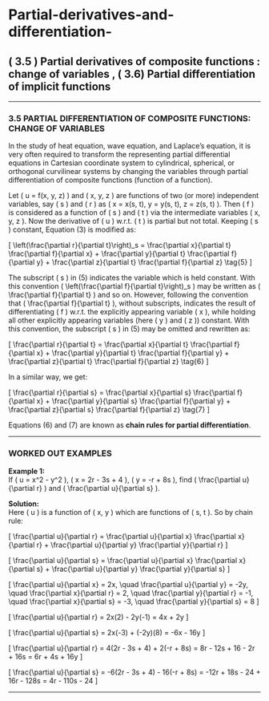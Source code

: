 # Partial-derivatives-and-differentiation-

## ( 3.5 ) Partial derivatives of composite functions : change of variables , ( 3.6) Partial differentiation of implicit functions ##

---

### 3.5 PARTIAL DIFFERENTIATION OF COMPOSITE FUNCTIONS: CHANGE OF VARIABLES

In the study of heat equation, wave equation, and Laplace’s equation, it is very often required to transform the representing partial differential equations in Cartesian coordinate system to cylindrical, spherical, or orthogonal curvilinear systems by changing the variables through partial differentiation of composite functions (function of a function).

Let \( u = f(x, y, z) \) and \( x, y, z \) are functions of two (or more) independent variables, say \( s \) and \( r \) as \( x = x(s, t), y = y(s, t), z = z(s, t) \). Then \( f \) is considered as a function of \( s \) and \( t \) via the intermediate variables \( x, y, z \). Now the derivative of \( u \) w.r.t. \( t \) is partial but not total. Keeping \( s \) constant, Equation (3) is modified as:

\[
\left(\frac{\partial r}{\partial t}\right)_s = \frac{\partial x}{\partial t} \frac{\partial f}{\partial x} + \frac{\partial y}{\partial t} \frac{\partial f}{\partial y} + \frac{\partial z}{\partial t} \frac{\partial f}{\partial z} \tag{5}
\]

The subscript \( s \) in (5) indicates the variable which is held constant. With this convention \( \left(\frac{\partial f}{\partial t}\right)_s \) may be written as \( \frac{\partial f}{\partial t} \) and so on. However, following the convention that \( \frac{\partial f}{\partial t} \), without subscripts, indicates the result of differentiating \( f \) w.r.t. the explicitly appearing variable \( x \), while holding all other explicitly appearing variables (here \( y \) and \( z \)) constant. With this convention, the subscript \( s \) in (5) may be omitted and rewritten as:

\[
\frac{\partial r}{\partial t} = \frac{\partial x}{\partial t} \frac{\partial f}{\partial x} + \frac{\partial y}{\partial t} \frac{\partial f}{\partial y} + \frac{\partial z}{\partial t} \frac{\partial f}{\partial z} \tag{6}
\]

In a similar way, we get:

\[
\frac{\partial r}{\partial s} = \frac{\partial x}{\partial s} \frac{\partial f}{\partial x} + \frac{\partial y}{\partial s} \frac{\partial f}{\partial y} + \frac{\partial z}{\partial s} \frac{\partial f}{\partial z} \tag{7}
\]

Equations (6) and (7) are known as **chain rules for partial differentiation**.

---

### WORKED OUT EXAMPLES

**Example 1:**  
If \( u = x^2 - y^2 \), \( x = 2r - 3s + 4 \), \( y = -r + 8s \), find \( \frac{\partial u}{\partial r} \) and \( \frac{\partial u}{\partial s} \).

**Solution:**  
Here \( u \) is a function of \( x, y \) which are functions of \( s, t \). So by chain rule:

\[
\frac{\partial u}{\partial r} = \frac{\partial u}{\partial x} \frac{\partial x}{\partial r} + \frac{\partial u}{\partial y} \frac{\partial y}{\partial r}
\]

\[
\frac{\partial u}{\partial s} = \frac{\partial u}{\partial x} \frac{\partial x}{\partial s} + \frac{\partial u}{\partial y} \frac{\partial y}{\partial s}
\]

\[
\frac{\partial u}{\partial x} = 2x, \quad \frac{\partial u}{\partial y} = -2y, \quad \frac{\partial x}{\partial r} = 2, \quad \frac{\partial y}{\partial r} = -1, \quad \frac{\partial x}{\partial s} = -3, \quad \frac{\partial y}{\partial s} = 8
\]

\[
\frac{\partial u}{\partial r} = 2x(2) - 2y(-1) = 4x + 2y
\]

\[
\frac{\partial u}{\partial s} = 2x(-3) + (-2y)(8) = -6x - 16y
\]

\[
\frac{\partial u}{\partial r} = 4(2r - 3s + 4) + 2(-r + 8s) = 8r - 12s + 16 - 2r + 16s = 6r + 4s + 16y
\]

\[
\frac{\partial u}{\partial s} = -6(2r - 3s + 4) - 16(-r + 8s) = -12r + 18s - 24 + 16r - 128s = 4r - 110s - 24
\] 

---
